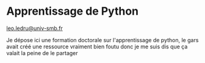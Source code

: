 # Apprentissage de Python

leo.ledru@univ-smb.fr

Je dépose ici une formation doctorale sur l'apprentissage de python, le gars avait créé une ressource vraiment bien foutu donc je me suis dis que ça valait la peine de le partager  
